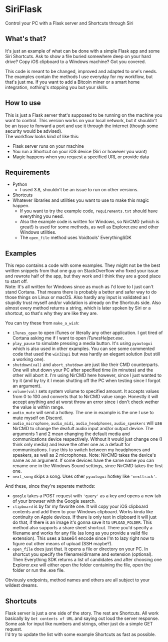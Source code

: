 # SiriFlask
Control your PC with a Flask server and Shortcuts through Siri
## What's that?
It's just an example of what can be done with a simple Flask app and some Siri Shortcuts. Ask to show a file buried somewhere deep on your hard drive? Copy iOS clipboard to a Windows machine? Got you covered.  

This code is meant to be changed, improved and adapted to one's needs. The examples contain the methods I use everyday for my workflow, but that's just me. If you want to add a Bitcoin miner or a smart home integration, nothing's stopping you but your skills. 
## How to use
This is just a Flask server that's supposed to be running on the machine you want to control. This version works on your local network, but it shouldn't be an issue to forward a port and use it through the internet (though some security would be advised).  
The workflow looks kind of like this:
- Flask server runs on your machine
- You run a Shortcut on your iOS device (Siri or however you want)
- Magic happens when you request a specified URL or provide data

## Requirements
- Python
    - I used 3.8, shouldn't be an issue to run on other versions.
- Shortcuts
- Whatever libraries and utilities you want to use to make this magic happen.
    - If you want to try the example code, `requirements.txt` should have everything you need.
    - Also the example code is written for Windows, so NirCMD (which is great!) is used for some methods, as well as Explorer.exe and other Windows utilities.
    - The `open_file` method uses Voidtools' EverythingSDK

## Examples
This repo contains a code with some examples. They might not be the best written snippets from that one guy on StackOverflow who fixed your issue and rewrote half of the app, but they work and I think they are a good place to start off.  
Note: It's all written for Windows since as much as I'd love to I just can't stand Cortana. That means there is probably a better and safer way to do those things on Linux or macOS. Also hardly any input is validated as I stupidly trust myself and/or validation is already on the Shortcuts side.
Also almost every method returns a string, which is later spoken by Siri or a shortcut, so that's why they are like they are.  

You can try these from `make_a_wish`:
 -  `iTunes_open` to open iTunes or literally any other application. I got tired of Cortana asking me if I want to open *iTunesHelper.exe*.
 - `play_pause` to simulate pressing a media button. It's using `pyautogui` which is also used in other examples. You can see some commented code that used the `win32api` but was hardly an elegant solution (but still a working one).
 - `shutdown(val)` and `abort_shutdown` are just like their CMD counterparts. One will shut down your PC after specified time (in minutes) and the other will abort it. I'm using NirCMD here however, since I just wanted to try it (and by try it I mean shutting off the PC when testing since I forgot an argument).
 - `volume(val)` sets system volume to specified amount. It accepts values from 0 to 100 and converts that to NirCMD value range. Honestly it will accept anything and at worst throw an error since i don't check wether the value is within range.
 - `audio_mute` will send a hotkey. The one in example is the one I use to mute myself on Discord. 
 - `audio_microphone`, `audio_midi`, `audio_headphones`, `audio_speakers` will use NirCMD to change the deafult audio input and/or output device. The arguments 1 and 2 mean changing the default media and communications device respectively. Without it would just change one (I think only media) and leave the other one as a default for communications. I use this to switch between my headphones and speakers, as well as 2 microphones. Note: NirCMD takes the device's name as an argument. If some devices have the same name you can rename one in the Windows Sound settings, since NirCMD takes the first one.
 - `next_song` skips a song. Uses other `pyautogui` hotkey like `'nexttrack'`.
 
 And these, since they're seperate methods:  
 - `google` takes a POST request with `'query'` as a key and opens a new tab of your browser with the Google search.
 - `clipboard` is by far my favorite one. It will copy your iOS clipboard contents and add them to your Windows clipboard. Works kinda like continuity on Apple devices. If there is only text in clipboard it will just do that, if there is an image it's gonna save it to `UPLOAD_FOLDER`. This method also supports a share sheet shortcut. There you'd specify a filename and works for any file (as long as you provide a valid file extension). This uses a base64 encode since I'm to lazy right now to figure out other means of upload (SSH maybe?).
 - `open_file` does just that. It opens a file or directory on your PC. In shortcut you specify the filename/dirname and extension (optional). Then Everything SDK returns a list of candidates and after choosing one Explorer.exe will either open the folder containing the file, open the folder or run the .exe file.
 
 Obviously endpoints, method names and others are all subject to your wildest dreams.
 
## Shortcuts
Flask server is just a one side of the story. The rest are Shortcuts. All work basically by `Get contents of URL` and saying out loud the server response. Some ask for input like numbers and strings, other just do a simple GET request.  
I'd try to update the list with some example Shortcuts as fast as possible.
